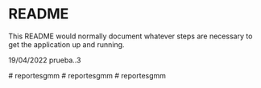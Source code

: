 # README

This README would normally document whatever steps are necessary to get the
application up and running.

19/04/2022 prueba..3

#   r e p o r t e s g m m 
 
 #   r e p o r t e s g m m 
 
 #   r e p o r t e s g m m 
 
 